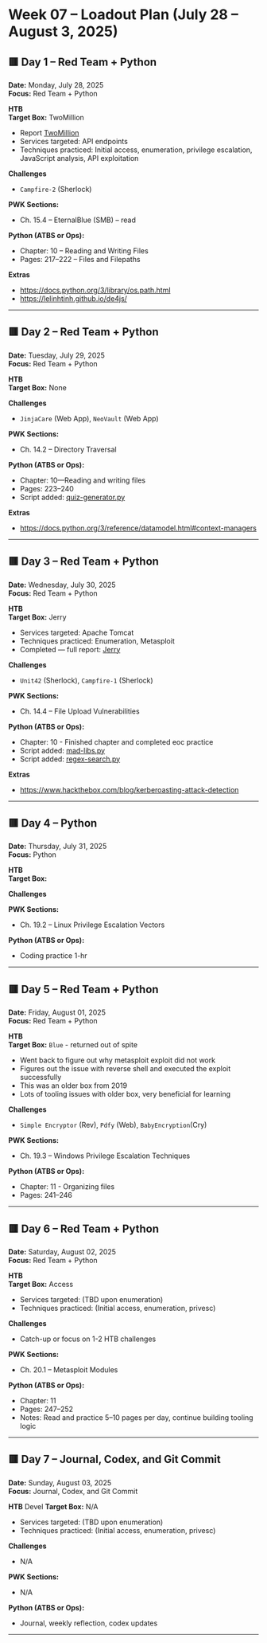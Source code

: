 # Week 07 – Loadout Plan (July 28 – August 3, 2025)

## 🟥 Day 1 – Red Team + Python  
**Date:** Monday, July 28, 2025  
**Focus:** Red Team + Python  

**HTB**  
**Target Box:** TwoMillion
- Report [TwoMillion](https://github.com/mermehr/redmind-docs/blob/main/engagements/HTB/TwoMillin-report.md)
- Services targeted: API endpoints  
- Techniques practiced: Initial access, enumeration, privilege escalation, JavaScript analysis, API exploitation  

**Challenges**  
- `Campfire-2` (Sherlock)

**PWK Sections:**  
- Ch. 15.4 – EternalBlue (SMB) – read

**Python (ATBS or Ops):**  
- Chapter: 10 – Reading and Writing Files  
- Pages: 217–222 – Files and Filepaths

**Extras**  
- https://docs.python.org/3/library/os.path.html  
- https://lelinhtinh.github.io/de4js/



---
## 🟥 Day 2 – Red Team + Python  
**Date:** Tuesday, July 29, 2025  
**Focus:** Red Team + Python  

**HTB**  
**Target Box:** None


**Challenges**  
- `JinjaCare` (Web App), `NeoVault` (Web App)

**PWK Sections:**  

- Ch. 14.2 – Directory Traversal

**Python (ATBS or Ops):**  
- Chapter: 10—Reading and writing files
- Pages: 223–240
- Script added: [quiz-generator.py](https://github.com/mermehr/custom-python-scripts/blob/main/practice-scripts/quiz-generator.py)

**Extras**
- https://docs.python.org/3/reference/datamodel.html#context-managers


---
## 🟥 Day 3 – Red Team + Python  
**Date:** Wednesday, July 30, 2025  
**Focus:** Red Team + Python  

**HTB**  
**Target Box:** Jerry  
- Services targeted: Apache Tomcat  
- Techniques practiced: Enumeration, Metasploit  
- Completed — full report: [Jerry](https://github.com/mermehr/redmind-docs/blob/main/engagements/HTB/Jerry-report.md)

**Challenges**  
- `Unit42` (Sherlock), `Campfire-1` (Sherlock)

**PWK Sections:**  

- Ch. 14.4 – File Upload Vulnerabilities

**Python (ATBS or Ops):**  
- Chapter: 10 - Finished chapter and completed eoc practice
- Script added: [mad-libs.py](https://github.com/mermehr/custom-python-scripts/blob/main/practice-scripts/mad-libs.py)
- Script added: [regex-search.py](https://github.com/mermehr/custom-python-scripts/blob/main/practice-scripts/regex-search.py)

**Extras**
- https://www.hackthebox.com/blog/kerberoasting-attack-detection

---
## 🟥 Day 4 – Python  
**Date:** Thursday, July 31, 2025  
**Focus:** Python  

**HTB**  
**Target Box:**

**Challenges**  

**PWK Sections:**  

- Ch. 19.2 – Linux Privilege Escalation Vectors

**Python (ATBS or Ops):**  
- Coding practice 1-hr


---
## 🟥 Day 5 – Red Team + Python  
**Date:** Friday, August 01, 2025  
**Focus:** Red Team + Python  

**HTB**  
**Target Box:** `Blue` - returned out of spite
- Went back to figure out why metasploit exploit did not work
- Figures out the issue with reverse shell and executed the exploit successfully
- This was an older box from 2019
- Lots of tooling issues with older box, very beneficial for learning

**Challenges**  
- `Simple Encryptor` (Rev), `Pdfy` (Web), `BabyEncryption`(Cry)

**PWK Sections:**  

- Ch. 19.3 – Windows Privilege Escalation Techniques

**Python (ATBS or Ops):**  
- Chapter: 11 - Organizing files
- Pages: 241–246


---
## 🟥 Day 6 – Red Team + Python  
**Date:** Saturday, August 02, 2025  
**Focus:** Red Team + Python  

**HTB**  
**Target Box:** Access  
- Services targeted: (TBD upon enumeration)  
- Techniques practiced: (Initial access, enumeration, privesc)  


**Challenges**  
- Catch-up or focus on 1-2 HTB challenges

**PWK Sections:**  

- Ch. 20.1 – Metasploit Modules

**Python (ATBS or Ops):**  
- Chapter: 11  
- Pages: 247–252  
- Notes: Read and practice 5–10 pages per day, continue building tooling logic  


---
## 🟥 Day 7 – Journal, Codex, and Git Commit  
**Date:** Sunday, August 03, 2025  
**Focus:** Journal, Codex, and Git Commit  

**HTB**  Devel
**Target Box:** N/A  
- Services targeted: (TBD upon enumeration)  
- Techniques practiced: (Initial access, enumeration, privesc)  


**Challenges**  
- N/A

**PWK Sections:**  
- N/A

**Python (ATBS or Ops):**  
- Journal, weekly reflection, codex updates

---

